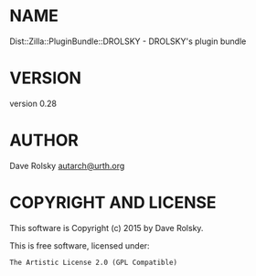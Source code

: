 # NAME

Dist::Zilla::PluginBundle::DROLSKY - DROLSKY's plugin bundle

# VERSION

version 0.28

# AUTHOR

Dave Rolsky <autarch@urth.org>

# COPYRIGHT AND LICENSE

This software is Copyright (c) 2015 by Dave Rolsky.

This is free software, licensed under:

    The Artistic License 2.0 (GPL Compatible)
